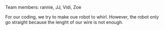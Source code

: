 Team members: rannie, JJ, Vidi, Zoe

For our coding, we try to make oue robot to whirl. However, the robot only go straight because the lenght of our wire is not enough.
